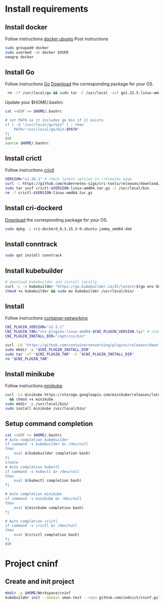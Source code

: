 # Install requirements

## Install docker
Follow instructions [docker ubuntu](https://docs.docker.com/engine/install/ubuntu/)
Post instructions
````bash
sudo groupadd docker
sudo usermod -aG docker $USER
newgrp docker
````

## Install Go 
Follow instructions [Go](https://go.dev/doc/install)
[Download](https://go.dev/dl/) the corresponding package for your OS.

```bash
 rm -rf /usr/local/go && sudo tar -C /usr/local -xzf go1.22.5.linux-amd64.tar.gz
```

Update your $HOME/.bashrc
```bash
cat <<EOF >> $HOME/.bashrc

# set PATH so it includes go bin if it exists
if [ -d "/usr/local/go/bin" ] ; then
    PATH="/usr/local/go/bin:$PATH"
fi
EOF
source $HOME/.bashrc
```

## Install crictl
Follow instructions [crictl](https://github.com/kubernetes-sigs/cri-tools/blob/master/docs/crictl.md0)
```bash
VERSION="v1.30.1" # check latest version in /releases page
curl -L https://github.com/kubernetes-sigs/cri-tools/releases/download/$VERSION/crictl-${VERSION}-linux-amd64.tar.gz --output crictl-${VERSION}-linux-amd64.tar.gz
sudo tar zxvf crictl-$VERSION-linux-amd64.tar.gz -C /usr/local/bin
rm -f crictl-$VERSION-linux-amd64.tar.gz
```

## Install cri-dockerd
[Download](https://github.com/Mirantis/cri-dockerd/releases) the corresponding package for your OS.
```bash
sudo dpkg -i cri-dockerd_0.3.15.3-0.ubuntu-jammy_amd64.deb 
```

## Install conntrack
```bash
sudo apt install conntrack
```

## Install kubebuilder

```bash
# download kubebuilder and install locally.
curl -L -o kubebuilder "https://go.kubebuilder.io/dl/latest/$(go env GOOS)/$(go env GOARCH)"
chmod +x kubebuilder && sudo mv kubebuilder /usr/local/bin/
```

## Install 
Follow instructions [container-networking](https://minikube.sigs.k8s.io/docs/faq/#how-do-i-install-containernetworking-plugins-for-none-driver)
```bash
CNI_PLUGIN_VERSION="v1.5.1"
CNI_PLUGIN_TAR="cni-plugins-linux-amd64-$CNI_PLUGIN_VERSION.tgz" # change arch if not on amd64
CNI_PLUGIN_INSTALL_DIR="/opt/cni/bin"

curl -LO "https://github.com/containernetworking/plugins/releases/download/$CNI_PLUGIN_VERSION/$CNI_PLUGIN_TAR"
sudo mkdir -p "$CNI_PLUGIN_INSTALL_DIR"
sudo tar -xf "$CNI_PLUGIN_TAR" -C "$CNI_PLUGIN_INSTALL_DIR"
rm "$CNI_PLUGIN_TAR"
```


## Install minikube
Follow instructions [minikube](https://kubernetes.io/fr/docs/tasks/tools/install-minikube/)
```bash
curl -Lo minikube https://storage.googleapis.com/minikube/releases/latest/minikube-linux-amd64 \
  && chmod +x minikube
sudo mkdir -p /usr/local/bin/
sudo install minikube /usr/local/bin/
```

## Setup command completion
```bash
cat <<EOF >> $HOME/.bashrc
# Auto completion kubebuilder
if command -v kubebuilder &> /dev/null
then
    eval $(kubebuilder completion bash)
fi
Create
# Auto completion kubectl
if command -v kubectl &> /dev/null
then
    eval $(kubectl completion bash)
fi

# Auto completion minikube
if command -v minikube &> /dev/null
then
    eval $(minikube completion bash)
fi

# Auto completion crictl
if command -v crictl &> /dev/null
then
    eval $(crictl completion bash)
fi
EOF
```

# Project cninf

## Create and init project

````bash
mkdir -p $HOME/Workspace/cninf
kubebuilder init --domain uman.test --repo github.com/cedvict/cninf.git
````
